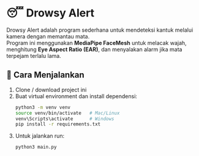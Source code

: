 # 😴 Drowsy Alert

Drowsy Alert adalah program sederhana untuk mendeteksi kantuk melalui kamera dengan memantau mata.  
Program ini menggunakan **MediaPipe FaceMesh** untuk melacak wajah, menghitung **Eye Aspect Ratio (EAR)**, dan menyalakan alarm jika mata terpejam terlalu lama.

## 🚀 Cara Menjalankan

1. Clone / download project ini  
2. Buat virtual environment dan install dependensi:
   ```bash
   python3 -m venv venv
   source venv/bin/activate   # Mac/Linux
   venv\Scripts\activate      # Windows
   pip install -r requirements.txt
   ```
3. Untuk jalankan run:
   ```
   python3 main.py
   ```
   

